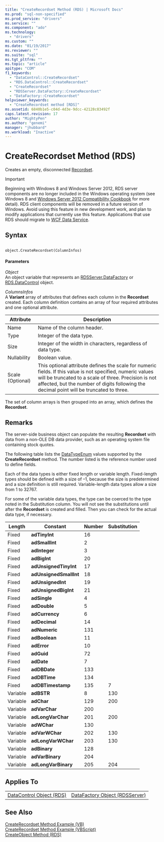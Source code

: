 ```yaml
---
title: "CreateRecordset Method (RDS) | Microsoft Docs"
ms.prod: "sql-non-specified"
ms.prod_service: "drivers"
ms.service: ""
ms.component: "ado"
ms.technology:
  - "drivers"
ms.custom: ""
ms.date: "01/19/2017"
ms.reviewer: ""
ms.suite: "sql"
ms.tgt_pltfrm: ""
ms.topic: "article"
apitype: "COM"
f1_keywords: 
  - "DataControl::CreateRecordset"
  - "RDS.DataControl::CreateRecordset"
  - "CreateRecordset"
  - "RDSServer.DataFactory::CreateRecordset"
  - "DataFactory::CreateRecordset"
helpviewer_keywords: 
  - "CreateRecordset method [RDS]"
ms.assetid: 6840b1e5-c04d-4d3e-9dcc-42128c83492f
caps.latest.revision: 17
author: "MightyPen"
ms.author: "genemi"
manager: "jhubbard"
ms.workload: "Inactive"
---
```

# CreateRecordset Method (RDS)
Creates an empty, disconnected [Recordset](../../../ado/reference/ado-api/recordset-object-ado.md).  
  
> [!IMPORTANT]
>  Beginning with Windows 8 and Windows Server 2012, RDS server components are no longer included in the Windows operating system (see Windows 8 and [Windows Server 2012 Compatibility Cookbook](https://www.microsoft.com/en-us/download/details.aspx?id=27416) for more detail). RDS client components will be removed in a future version of Windows. Avoid using this feature in new development work, and plan to modify applications that currently use this feature. Applications that use RDS should migrate to [WCF Data Service](http://go.microsoft.com/fwlink/?LinkId=199565).  
  
## Syntax  
  
```  
  
object.CreateRecordset(ColumnInfos)  
```  
  
#### Parameters  
 *Object*  
 An object variable that represents an [RDSServer.DataFactory](../../../ado/reference/rds-api/datafactory-object-rdsserver.md) or [RDS.DataControl](../../../ado/reference/rds-api/datacontrol-object-rds.md) object.  
  
 *ColumnsInfos*  
 A **Variant** array of attributes that defines each column in the **Recordset** created. Each column definition contains an array of four required attributes and one optional attribute.  
  
|Attribute|Description|  
|---------------|-----------------|  
|Name|Name of the column header.|  
|Type|Integer of the data type.|  
|Size|Integer of the width in characters, regardless of data type.|  
|Nullability|Boolean value.|  
|Scale (Optional)|This optional attribute defines the scale for numeric fields. If this value is not specified, numeric values will be truncated to a scale of three. Precision is not affected, but the number of digits following the decimal point will be truncated to three.|  
  
 The set of column arrays is then grouped into an array, which defines the **Recordset**.  
  
## Remarks  
 The server-side business object can populate the resulting **Recordset** with data from a non-OLE DB data provider, such as an operating system file containing stock quotes.  
  
 The following table lists the [DataTypeEnum](../../../ado/reference/ado-api/datatypeenum.md) values supported by the **CreateRecordset** method. The number listed is the reference number used to define fields.  
  
 Each of the data types is either fixed length or variable length. Fixed-length types should be defined with a size of –1, because the size is predetermined and a size definition is still required. Variable-length data types allow a size from 1 to 32767.  
  
 For some of the variable data types, the type can be coerced to the type noted in the Substitution column. You will not see the substitutions until after the **Recordset** is created and filled. Then you can check for the actual data type, if necessary.  
  
|Length|Constant|Number|Substitution|  
|------------|--------------|------------|------------------|  
|Fixed|**adTinyInt**|16||  
|Fixed|**adSmallInt**|2||  
|Fixed|**adInteger**|3||  
|Fixed|**adBigInt**|20||  
|Fixed|**adUnsignedTinyInt**|17||  
|Fixed|**adUnsignedSmallInt**|18||  
|Fixed|**adUnsignedInt**|19||  
|Fixed|**adUnsignedBigInt**|21||  
|Fixed|**adSingle**|4||  
|Fixed|**adDouble**|5||  
|Fixed|**adCurrency**|6||  
|Fixed|**adDecimal**|14||  
|Fixed|**adNumeric**|131||  
|Fixed|**adBoolean**|11||  
|Fixed|**adError**|10||  
|Fixed|**adGuid**|72||  
|Fixed|**adDate**|7||  
|Fixed|**adDBDate**|133||  
|Fixed|**adDBTime**|134||  
|Fixed|**adDBTimestamp**|135|7|  
|Variable|**adBSTR**|8|130|  
|Variable|**adChar**|129|200|  
|Variable|**adVarChar**|200||  
|Variable|**adLongVarChar**|201|200|  
|Variable|**adWChar**|130||  
|Variable|**adVarWChar**|202|130|  
|Variable|**adLongVarWChar**|203|130|  
|Variable|**adBinary**|128||  
|Variable|**adVarBinary**|204||  
|Variable|**adLongVarBinary**|205|204|  
  
## Applies To  
  
|||  
|-|-|  
|[DataControl Object (RDS)](../../../ado/reference/rds-api/datacontrol-object-rds.md)|[DataFactory Object (RDSServer)](../../../ado/reference/rds-api/datafactory-object-rdsserver.md)|  
  
## See Also  
 [CreateRecordset Method Example (VB)](../../../ado/reference/ado-api/createrecordset-method-example-vb.md)   
 [CreateRecordset Method Example (VBScript)](../../../ado/reference/rds-api/createrecordset-method-example-vbscript.md)   
 [CreateObject Method (RDS)](../../../ado/reference/rds-api/createobject-method-rds.md)



